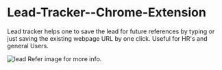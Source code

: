# Lead-Tracker--Chrome-Extension
Lead tracker helps one to save the lead for future references by typing or just saving the existing webpage URL by one click. Useful for HR's and general Users. 

![lead](https://github.com/user-attachments/assets/5976b161-15ae-4cc1-a33c-d1ee7768653b)
Refer image for more info.
